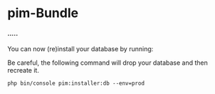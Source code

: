 # pim-Bundle

#### .....


You can now (re)install your database by running:

Be careful, the following command will drop your database and then recreate it.

```
php bin/console pim:installer:db --env=prod
```
